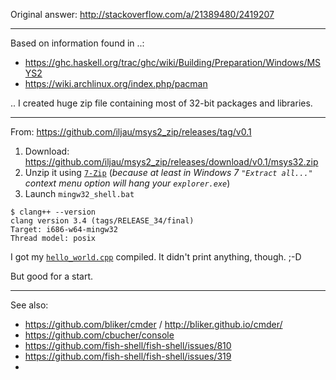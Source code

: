 Original answer: http://stackoverflow.com/a/21389480/2419207

---

Based on information found in ..:

- https://ghc.haskell.org/trac/ghc/wiki/Building/Preparation/Windows/MSYS2
- https://wiki.archlinux.org/index.php/pacman

.. I created huge zip file containing most of 32-bit packages and libraries.

---

From:
https://github.com/iljau/msys2_zip/releases/tag/v0.1

1. Download: https://github.com/iljau/msys2_zip/releases/download/v0.1/msys32.zip
2. Unzip it using [`7-Zip`](http://www.7-zip.org/) (_because at least in Windows 7 `"Extract all..."` context menu option will hang your `explorer.exe`_)
3. Launch `mingw32_shell.bat`

```
$ clang++ --version
clang version 3.4 (tags/RELEASE_34/final)
Target: i686-w64-mingw32
Thread model: posix
```
    
I got my [`hello_world.cpp`](https://en.wikibooks.org/wiki/C%2B%2B_Programming/Examples/Hello_world#Hello_World_-_Writing.2C_Compiling_and_Running_a_C.2B.2B_Program) compiled. It didn't print anything, though. ;-D

But good for a start.

---

See also:
- https://github.com/bliker/cmder / http://bliker.github.io/cmder/
- https://github.com/cbucher/console
- https://github.com/fish-shell/fish-shell/issues/810
- https://github.com/fish-shell/fish-shell/issues/319
- 
